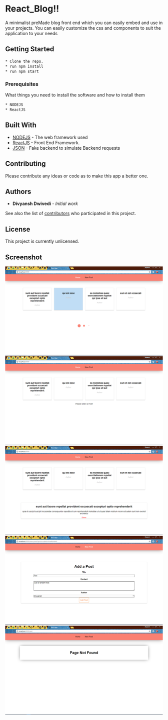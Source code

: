 # React_Blog!!

A minimalist preMade blog front end which you can easily embed and use in your projects. You can easily customize the css and components to suit the application to your needs

## Getting Started
```
* Clone the repo.
* run npm install
* run npm start
```

### Prerequisites

What things you need to install the software and how to install them

```
* NODEJS
* ReactJS
```

## Built With

* [NODEJS](https://www.nodejs.org) - The web framework used
* [ReactJS](https://www.reactjs.org) - Front End Framework.
* [JSON](https://www.jsonplaceholder.typicode.com) - Fake backend to simulate Backend requests

## Contributing

Please contribute any ideas or code as to make this app a better one.


## Authors

* **Divyansh Dwivedi** - *Initial work*

See also the list of [contributors](https://github.com/your/project/contributors) who participated in this project.

## License

This project is currently unlicensed.

## Screenshot

![Screenshot](sc1.png)
![Screenshot](sc2.png)
![Screenshot](sc3.png)
![Screenshot](sc4.png)
![Screenshot](sc5.png)
